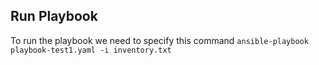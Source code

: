 ## Run Playbook
To run the playbook we need to specify this command `ansible-playbook playbook-test1.yaml -i inventory.txt`
